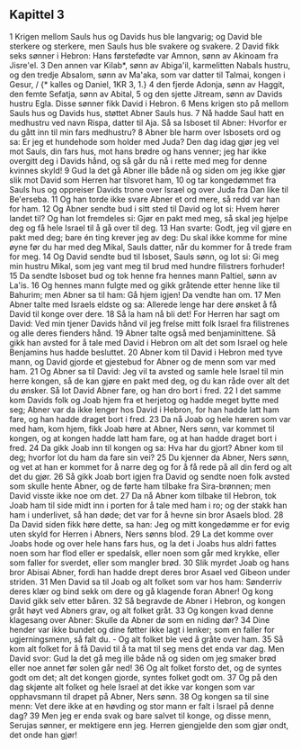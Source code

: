 ## Kapittel 3

1 Krigen mellom Sauls hus og Davids hus ble langvarig; og David ble sterkere og sterkere, men Sauls hus ble svakere og svakere.
2 David fikk seks sønner i Hebron: Hans førstefødte var Amnon, sønn av Akinoam fra Jisre'el.
3 Den annen var Kilab*, sønn av Abiga'il, karmelitten Nabals hustru, og den tredje Absalom, sønn av Ma'aka, som var datter til Talmai, kongen i Gesur, / {* kalles og Daniel, 1KR 3, 1.}
4 den fjerde Adonja, sønn av Haggit, den femte Sefatja, sønn av Abital,
5 og den sjette Jitream, sønn av Davids hustru Egla. Disse sønner fikk David i Hebron.
6 Mens krigen sto på mellom Sauls hus og Davids hus, støttet Abner Sauls hus.
7 Nå hadde Saul hatt en medhustru ved navn Rispa, datter til Aja. Så sa Isboset til Abner: Hvorfor er du gått inn til min fars medhustru?
8 Abner ble harm over Isbosets ord og sa: Er jeg et hundehode som holder med Juda? Den dag idag gjør jeg vel mot Sauls, din fars hus, mot hans brødre og hans venner; jeg har ikke overgitt deg i Davids hånd, og så går du nå i rette med meg for denne kvinnes skyld!
9 Gud la det gå Abner ille både nå og siden om jeg ikke gjør slik mot David som Herren har tilsvoret ham,
10 og tar kongedømmet fra Sauls hus og oppreiser Davids trone over Israel og over Juda fra Dan like til Be'erseba.
11 Og han torde ikke svare Abner et ord mere, så redd var han for ham.
12 Og Abner sendte bud i sitt sted til David og lot si: Hvem hører landet til? Og han lot fremdeles si: Gjør en pakt med meg, så skal jeg hjelpe deg og få hele Israel til å gå over til deg.
13 Han svarte: Godt, jeg vil gjøre en pakt med deg; bare én ting krever jeg av deg: Du skal ikke komme for mine øyne før du har med deg Mikal, Sauls datter, når du kommer for å trede fram for meg.
14 Og David sendte bud til Isboset, Sauls sønn, og lot si: Gi meg min hustru Mikal, som jeg vant meg til brud med hundre filistrers forhuder!
15 Da sendte Isboset bud og tok henne fra hennes mann Paltiel, sønn av La'is.
16 Og hennes mann fulgte med og gikk gråtende etter henne like til Bahurim; men Abner sa til ham: Gå hjem igjen! Da vendte han om.
17 Men Abner talte med Israels eldste og sa: Allerede lenge har dere ønsket å få David til konge over dere.
18 Så la ham nå bli det! For Herren har sagt om David: Ved min tjener Davids hånd vil jeg frelse mitt folk Israel fra filistrenes og alle deres fienders hånd.
19 Abner talte også med benjaminittene. Så gikk han avsted for å tale med David i Hebron om alt det som Israel og hele Benjamins hus hadde besluttet.
20 Abner kom til David i Hebron med tyve mann, og David gjorde et gjestebud for Abner og de menn som var med ham.
21 Og Abner sa til David: Jeg vil ta avsted og samle hele Israel til min herre kongen, så de kan gjøre en pakt med deg, og du kan råde over alt det du ønsker. Så lot David Abner fare, og han dro bort i fred.
22 I det samme kom Davids folk og Joab hjem fra et herjetog og hadde meget bytte med seg; Abner var da ikke lenger hos David i Hebron, for han hadde latt ham fare, og han hadde draget bort i fred.
23 Da nå Joab og hele hæren som var med ham, kom hjem, fikk Joab høre at Abner, Ners sønn, var kommet til kongen, og at kongen hadde latt ham fare, og at han hadde draget bort i fred.
24 Da gikk Joab inn til kongen og sa: Hva har du gjort? Abner kom til deg; hvorfor lot du ham da fare sin vei?
25 Du kjenner da Abner, Ners sønn, og vet at han er kommet for å narre deg og for å få rede på all din ferd og alt det du gjør.
26 Så gikk Joab bort igjen fra David og sendte noen folk avsted som skulle hente Abner, og de førte ham tilbake fra Sira-brønnen; men David visste ikke noe om det.
27 Da nå Abner kom tilbake til Hebron, tok Joab ham til side midt inn i porten for å tale med ham i ro; og der stakk han ham i underlivet, så han døde; det var for å hevne sin bror Asaels blod.
28 Da David siden fikk høre dette, sa han: Jeg og mitt kongedømme er for evig uten skyld for Herren i Abners, Ners sønns blod.
29 La det komme over Joabs hode og over hele hans fars hus, og la det i Joabs hus aldri fattes noen som har flod eller er spedalsk, eller noen som går med krykke, eller som faller for sverdet, eller som mangler brød.
30 Slik myrdet Joab og hans bror Abisai Abner, fordi han hadde drept deres bror Asael ved Gibeon under striden.
31 Men David sa til Joab og alt folket som var hos ham: Sønderriv deres klær og bind sekk om dere og gå klagende foran Abner! Og kong David gikk selv etter båren.
32 Så begravde de Abner i Hebron, og kongen gråt høyt ved Abners grav, og alt folket gråt.
33 Og kongen kvad denne klagesang over Abner: Skulle da Abner dø som en niding dør?
34 Dine hender var ikke bundet og dine føtter ikke lagt i lenker; som en faller for ugjerningsmenn, så falt du. - Og alt folket ble ved å gråte over ham.
35 Så kom alt folket for å få David til å ta mat til seg mens det enda var dag. Men David svor: Gud la det gå meg ille både nå og siden om jeg smaker brød eller noe annet før solen går ned!
36 Og alt folket forsto det, og de syntes godt om det; alt det kongen gjorde, syntes folket godt om.
37 Og på den dag skjønte alt folket og hele Israel at det ikke var kongen som var opphavsmann til drapet på Abner, Ners sønn.
38 Og kongen sa til sine menn: Vet dere ikke at en høvding og stor mann er falt i Israel på denne dag?
39 Men jeg er enda svak og bare salvet til konge, og disse menn, Serujas sønner, er mektigere enn jeg. Herren gjengjelde den som gjør ondt, det onde han gjør!
